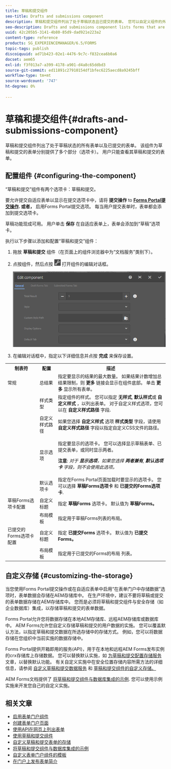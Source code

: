 ```yaml
---
title: 草稿和提交组件
seo-title: Drafts and submissions component
description: 草稿和提交组件列出了处于草稿状态且已提交的表单。 您可以自定义组件的外观和样式。
seo-description: Drafts and submissions component lists forms that are in the draft state and are already submitted. You can customize appearance and style of the component.
uuid: 42c205b5-3141-4b80-85d9-dad921e223a2
content-type: reference
products: SG_EXPERIENCEMANAGER/6.5/FORMS
topic-tags: publish
discoiquuid: ad71b423-02e1-4476-9c7c-f832cea6b0a6
docset: aem65
exl-id: f3f013a7-a399-4178-a901-d4a8c65ddbd3
source-git-commit: ed11891c27910154df1bfec6225aecd8a9245bff
workflow-type: tm+mt
source-wordcount: '747'
ht-degree: 0%

---
```


# 草稿和提交组件{#drafts-and-submissions-component}

草稿和提交组件列出了处于草稿状态的所有表单以及已提交的表单。 该组件为草稿和提交的表单分别提供了多个部分（选项卡）。 用户只能查看其草稿和提交的表单。

## 配置组件 {#configuring-the-component}

“草稿和提交”组件有两个选项卡：草稿和提交。

要允许提交自适应表单以显示在提交选项卡中，请将 **提交操作** to **[Forms Portal提交操作](../../forms/using/configuring-submit-actions.md). 或者，** 启用Forms Portal提交选项。 每当用户提交表单时，表单都会添加到提交选项卡。

草稿功能现成可用。 用户单击 **保存** 在自适应表单上，表单会添加到“草稿”选项卡。

执行以下步骤以添加和配置“草稿和提交”组件：

1. 拖放 **草稿和提交** 组件（在页面上的组件浏览器中为“文档服务”类别下）。
1. 点按组件，然后点按 ![settings_icon](assets/settings_icon.png) 打开组件的编辑对话框。

   ![草稿和提交组件](assets/drafts-submissions-edit.png)

1. 在编辑对话框中，指定以下详细信息并点按 **完成** 来保存设置。

<table>
 <tbody>
  <tr>
   <th>制表符</th>
   <th>配置</th>
   <th>描述</th>
  </tr>
  <tr>
   <td>常规</td>
   <td>总结果</td>
   <td>指定要显示的结果的最大数量。 如果结果计数增加总结果限制，则 <strong>更多 </strong>链接会显示在组件底部。 单击 <strong>更多 </strong>显示所有表单。 </td>
  </tr>
  <tr>
   <td> </td>
   <td>样式类型</td>
   <td>指定组件的样式。 您可以指定 <strong>无样式</strong>, <strong>默认样式</strong>或 <strong>自定义样式</strong> ，以列出表单。 对于自定义样式选项，您可以在 <strong>自定义样式路径 </strong>字段<strong>.</strong></td>
  </tr>
  <tr>
   <td> </td>
   <td>自定义样式路径</td>
   <td>如果您选择 <strong>自定义样式</strong> 选项 <strong>样式类型</strong> 字段，请使用 <strong>自定义样式路径</strong> 字段以指定自定义CSS文件的路径。 </td>
  </tr>
  <tr>
   <td> </td>
   <td>显示选项</td>
   <td><p>指定要显示的选项卡。 您可以选择显示草稿表单、已提交表单，或同时显示两者。 </p> <p><strong>注意</strong>:<em> 对于 <strong>显示选项</strong>，如果您选择 <strong>两者兼有</strong>, <strong>默认选项卡</strong> 字段，则不会使用此选项。</em></p> </td>
  </tr>
  <tr>
   <td> </td>
   <td>默认选项卡</td>
   <td>指定在Forms Portal页面加载时要显示的选项卡。 您可以选择 <strong>草稿Forms选项卡</strong> 和 <strong>已提交的Forms选项卡</strong>.</td>
  </tr>
  <tr>
   <td>草稿Forms选项卡配置</td>
   <td>自定义标题</td>
   <td>指定 <strong>草稿Forms</strong> 选项卡。 默认值为 <strong>草稿Forms。</strong></td>
  </tr>
  <tr>
   <td> </td>
   <td>布局模板</td>
   <td>指定用于草稿Forms列表的布局。</td>
  </tr>
  <tr>
   <td>已提交的Forms选项卡配置</td>
   <td>自定义标题 </td>
   <td>指定 <strong>已提交Forms </strong>选项卡。 默认值为 <strong>已提交Forms。</strong></td>
  </tr>
  <tr>
   <td> </td>
   <td>布局模板</td>
   <td>指定用于已提交的Forms的布局<strong> </strong>列表。 </td>
  </tr>
 </tbody>
</table>

## 自定义存储 {#customizing-the-storage}

当您使用Forms Portal提交操作或在自适应表单中启用“在表单门户中存储数据”选项时，表单数据会存储在AEM存储库中。 在生产环境中，建议不要将草稿或提交的表单数据存储在AEM存储库中。 您而是必须将草稿和提交组件与安全存储（如企业数据库）集成，以存储草稿和提交的表单数据。

Forms Portal允许您将数据存储在本地AEM存储库、远程AEM存储库或数据库中。 AEM Forms允许您自定义存储草稿和提交的用户数据的实施。 您可以覆盖默认方法，以指定草稿和提交数据在所选存储中的存储方式。 例如，您可以将数据存储在您组织中当前实施的数据存储中。

Forms Portal提供开箱即用的服务(API)，用于在本地和远程AEM Forms发布实例的crx存储库上存储数据。 您可以替换默认实施，如 [为草稿和提交配置存储服务](/help/forms/using/configuring-draft-submission-storage.md) 文章，以替换默认功能。 有关自定义实施中在安全位置存储内容所需方法的详细信息，请参阅 [自定义草稿和提交数据服务](/help/forms/using/custom-draft-submission-data-services.md) 和 [草稿和提交组件的自定义存储。](/help/forms/using/adding-custom-storage-provider-forms.md)

AEM Forms文档提供了 [将草稿和提交组件与数据库集成的示例](integrate-draft-submission-database.md). 您可以使用示例实施来开发您自己的自定义实施。

## 相关文章

* [启用表单门户组件](/help/forms/using/enabling-forms-portal-components.md)
* [创建表单门户页面](/help/forms/using/creating-form-portal-page.md)
* [使用API在网页上列出表单](/help/forms/using/listing-forms-webpage-using-apis.md)
* [使用草稿和提交组件](/help/forms/using/draft-submission-component.md)
* [自定义草稿和提交表单的存储](/help/forms/using/draft-submission-component.md)
* [将草稿和提交组件与数据库集成的示例](/help/forms/using/integrate-draft-submission-database.md)
* [自定义表单门户组件的模板](/help/forms/using/customizing-templates-forms-portal-components.md)
* [在门户上发布表单简介](/help/forms/using/introduction-publishing-forms.md)
